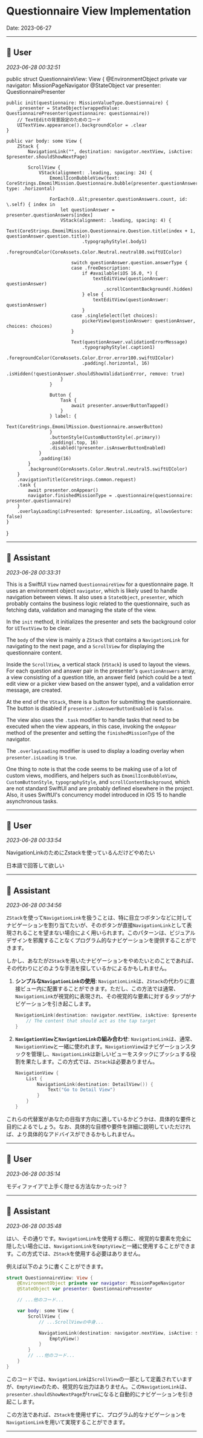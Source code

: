 # Questionnaire View Implementation

Date: 2023-06-27

---

## 👤 User
*2023-06-28 00:32:51*

public struct QuestionnaireView: View {
    @EnvironmentObject private var navigator: MissionPageNavigator
    @StateObject var presenter: QuestionnairePresenter

    public init(questionnaire: MissionValueType.Questionnaire) {
        _presenter = StateObject(wrappedValue: QuestionnairePresenter(questionnaire: questionnaire))
        // TextEditの背景設定のためのコード
        UITextView.appearance().backgroundColor = .clear
    }

    public var body: some View {
        ZStack {
            NavigationLink("", destination: navigator.nextView, isActive: $presenter.shouldShowNextPage)

            ScrollView {
                VStack(alignment: .leading, spacing: 24) {
                    EmomilIconBubbleView(text: CoreStrings.EmomilMission.Questionnaire.bubble(presenter.questionAnswers.count), type: .horizontal)

                    ForEach(0..&lt;presenter.questionAnswers.count, id: \.self) { index in
                        let questionAnswer = presenter.questionAnswers[index]
                        VStack(alignment: .leading, spacing: 4) {
                            Text(CoreStrings.EmomilMission.Questionnaire.Question.title(index + 1, questionAnswer.question.title))
                                .typographyStyle(.body1)
                                .foregroundColor(CoreAssets.Color.Neutral.neutral80.swiftUIColor)

                            switch questionAnswer.question.answerType {
                            case .freeDescription:
                                if #available(iOS 16.0, *) {
                                    textEditView(questionAnswer: questionAnswer)
                                        .scrollContentBackground(.hidden)
                                } else {
                                    textEditView(questionAnswer: questionAnswer)
                                }
                            case .singleSelect(let choices):
                                pickerView(questionAnswer: questionAnswer, choices: choices)
                            }

                            Text(questionAnswer.validationErrorMessage)
                                .typographyStyle(.caption1)
                                .foregroundColor(CoreAssets.Color.Error.error100.swiftUIColor)
                                .padding(.horizontal, 16)
                                .isHidden(!questionAnswer.shouldShowValidationError, remove: true)
                        }
                    }

                    Button {
                        Task {
                            await presenter.answerButtonTapped()
                        }
                    } label: {
                        Text(CoreStrings.EmomilMission.Questionnaire.answerButton)
                    }
                    .buttonStyle(CustomButtonStyle(.primary))
                    .padding(.top, 16)
                    .disabled(!presenter.isAnswerButtonEnabled)
                }
                .padding(16)
            }
            .background(CoreAssets.Color.Neutral.neutral5.swiftUIColor)
        }
        .navigationTitle(CoreStrings.Common.request)
        .task {
            await presenter.onAppear()
            navigator.finishedMissionType = .questionnaire(questionnaire: presenter.questionnaire)
        }
        .overlayLoading(isPresented: $presenter.isLoading, allowsGesture: false)
    }
}

---

## 🤖 Assistant
*2023-06-28 00:33:31*

This is a SwiftUI `View` named `QuestionnaireView` for a questionnaire page. It uses an environment object `navigator`, which is likely used to handle navigation between views. It also uses a `StateObject`, `presenter`, which probably contains the business logic related to the questionnaire, such as fetching data, validation and managing the state of the view.

In the `init` method, it initializes the presenter and sets the background color for `UITextView` to be clear.

The `body` of the view is mainly a `ZStack` that contains a `NavigationLink` for navigating to the next page, and a `ScrollView` for displaying the questionnaire content.

Inside the `ScrollView`, a vertical stack (`VStack`) is used to layout the views. For each question and answer pair in the presenter's `questionAnswers` array, a view consisting of a question title, an answer field (which could be a text edit view or a picker view based on the answer type), and a validation error message, are created.

At the end of the `VStack`, there is a button for submitting the questionnaire. The button is disabled if `presenter.isAnswerButtonEnabled` is `false`.

The view also uses the `.task` modifier to handle tasks that need to be executed when the view appears, in this case, invoking the `onAppear` method of the presenter and setting the `finishedMissionType` of the navigator.

The `.overlayLoading` modifier is used to display a loading overlay when `presenter.isLoading` is `true`.

One thing to note is that the code seems to be making use of a lot of custom views, modifiers, and helpers such as `EmomilIconBubbleView`, `CustomButtonStyle`, `typographyStyle`, and `scrollContentBackground`, which are not standard SwiftUI and are probably defined elsewhere in the project. Also, it uses SwiftUI's concurrency model introduced in iOS 15 to handle asynchronous tasks.

---

## 👤 User
*2023-06-28 00:33:54*

NavigationLinkのためにZstackを使っているんだけどやめたい

日本語で回答して欲しい

---

## 🤖 Assistant
*2023-06-28 00:34:56*

`ZStack`を使って`NavigationLink`を扱うことは、特に目立つボタンなどに対してナビゲーションを割り当てたいが、そのボタンが直接`NavigationLink`として表現されることを望まない場合によく用いられます。このパターンは、ビジュアルデザインを邪魔することなくプログラム的なナビゲーションを提供することができます。

しかし、あなたが`ZStack`を用いたナビゲーションをやめたいとのことであれば、その代わりにどのような手法を探しているかによるかもしれません。

1. **シンプルな`NavigationLink`の使用**: `NavigationLink`は、`ZStack`の代わりに直接ビュー内に配置することができます。ただし、この方法では通常、`NavigationLink`が視覚的に表現され、その視覚的な要素に対するタップがナビゲーションを引き起こします。

    ```swift
    NavigationLink(destination: navigator.nextView, isActive: $presenter.shouldShowNextPage) {
        // The content that should act as the tap target
    }
    ```

2. **`NavigationView`と`NavigationLink`の組み合わせ**: `NavigationLink`は、通常、`NavigationView`と一緒に使われます。`NavigationView`はナビゲーションスタックを管理し、`NavigationLink`は新しいビューをスタックにプッシュする役割を果たします。この方式では、`ZStack`は必要ありません。

    ```swift
    NavigationView {
        List {
            NavigationLink(destination: DetailView()) {
                Text("Go to Detail View")
            }
        }
    }
    ```

これらの代替案があなたの目指す方向に適しているかどうかは、具体的な要件と目的によるでしょう。なお、具体的な目標や要件を詳細に説明していただければ、より具体的なアドバイスができるかもしれません。

---

## 👤 User
*2023-06-28 00:35:14*

モディファイアで上手く隠せる方法なかったっけ？

---

## 🤖 Assistant
*2023-06-28 00:35:48*

はい、その通りです。`NavigationLink`を使用する際に、視覚的な要素を完全に隠したい場合には、`NavigationLink`を`EmptyView`と一緒に使用することができます。この方式では、`ZStack`を使用する必要はありません。

例えば以下のように書くことができます。

```swift
struct QuestionnaireView: View {
    @EnvironmentObject private var navigator: MissionPageNavigator
    @StateObject var presenter: QuestionnairePresenter

    // ...他のコード...

    var body: some View {
        ScrollView {
            // ...ScrollViewの中身...

            NavigationLink(destination: navigator.nextView, isActive: $presenter.shouldShowNextPage) {
                EmptyView()
            }
        }
        // ...他のコード...
    }
}
```

このコードでは、`NavigationLink`は`ScrollView`の一部として定義されていますが、`EmptyView`のため、視覚的な出力はありません。この`NavigationLink`は、`presenter.shouldShowNextPage`が`true`になると自動的にナビゲーションを引き起こします。

この方法であれば、`ZStack`を使用せずに、プログラム的なナビゲーションを`NavigationLink`を用いて実現することができます。

---
